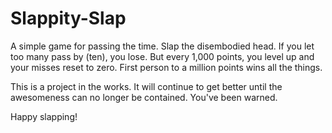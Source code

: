 Slappity-Slap
=============

A simple game for passing the time.
Slap the disembodied head. If you let too many pass by (ten), you lose. But every 1,000 points, you level up and your misses reset to zero. First person to a million points wins all the things.

This is a project in the works. It will continue to get better until the awesomeness can no longer be contained. You've been warned.

Happy slapping!
